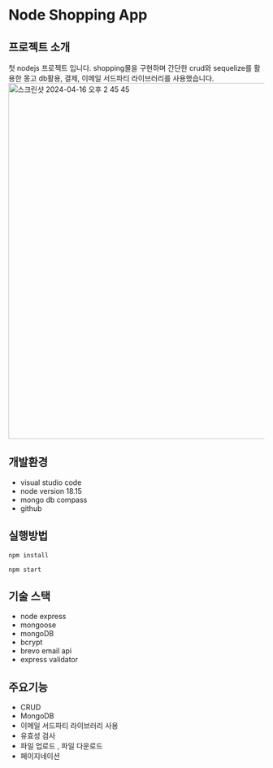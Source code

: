 # Node Shopping App

## 프로젝트 소개
첫 nodejs 프로젝트 입니다. shopping몰을 구현하며 간단한 crud와 sequelize를 활용한 몽고 db활용, 결제, 이메일 서드파티 라이브러리를 사용했습니다.
<img width="700" alt="스크린샷 2024-04-16 오후 2 45 45" src="https://github.com/Jeong-wonho/my-shopping-app/assets/67899479/d816a577-f721-4faf-ad15-3411e2888739">

## 개발환경
* visual studio code
* node version 18.15
* mongo db compass
* github
  
## 실행방법
```
npm install
```
```
npm start
```
## 기술 스택
* node express
* mongoose
* mongoDB
* bcrypt
* brevo email api
* express validator
  
## 주요기능
* CRUD
* MongoDB
* 이메일 서드파티 라이브러리 사용
* 유효성 검사
* 파일 업로드 , 파일 다운로드
* 페이지네이션


